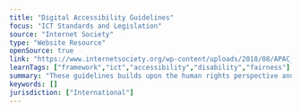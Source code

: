 ```yaml
---
title: "Digital Accessibility Guidelines"
focus: "ICT Standards and Legislation"
source: "Internet Society"
type: "Website Resource"
openSource: true
link: "https://www.internetsociety.org/wp-content/uploads/2018/08/APAC_Digital-Accessibility_Guidelines-1.pdf"
learnTags: ["framework","ict","accessibility","disability","fairness"]
summary: "These guidelines builds upon the human rights perspective and business case for digital accessibility presented in the Internet Society Policy Brief on Accessibility and the Issues Paper on Digital Accessibility that focused on the challenges and opportunities for improving persons’ with disabilities access to the internet in the Asia-Pacific region."
keywords: []
jurisdiction: ["International"]
---
```

